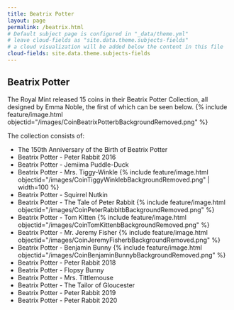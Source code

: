 ```yaml
---
title: Beatrix Potter
layout: page
permalink: /beatrix.html
# Default subject page is configured in "_data/theme.yml"
# leave cloud-fields as "site.data.theme.subjects-fields"
# a cloud visualization will be added below the content in this file
cloud-fields: site.data.theme.subjects-fields
---
```


## Beatrix Potter
The Royal Mint released 15 coins in their Beatrix Potter Collection, all designed by Emma Noble, the first of which can be seen below. 
{% include feature/image.html objectid="/images/CoinBeatrixPotterbBackgroundRemoved.png" %}

The collection consists of:
- The 150th Anniversary of the Birth of Beatrix Potter
- Beatrix Potter - Peter Rabbit 2016
- Beatrix Potter - Jemiima Puddle-Duck
- Beatrix Potter - Mrs. Tiggy-Winkle
{% include feature/image.html objectid="/images/CoinTiggyWinklebBackgroundRemoved.png" | width=100 %}
- Beatrix Potter - Squirrel Nutkin
- Beatrix Potter - The Tale of Peter Rabbit
{% include feature/image.html objectid="/images/CoinPeterRabbitbBackgroundRemoved.png" %}
- Beatrix Potter - Tom Kitten
{% include feature/image.html objectid="/images/CoinTomKittenbBackgroundRemoved.png" %}
- Beatrix Potter - Mr. Jeremy Fisher
{% include feature/image.html objectid="/images/CoinJeremyFisherbBackgroundRemoved.png" %}
- Beatrix Potter - Benjamin Bunny
{% include feature/image.html objectid="/images/CoinBenjaminBunnybBackgroundRemoved.png" %}
- Beatrix Potter - Peter Rabbit 2018
- Beatrix Potter - Flopsy Bunny
- Beatrix Potter - Mrs. Tittlemouse
- Beatrix Potter - The Tailor of Gloucester
- Beatrix Potter - Peter Rabbit 2019
- Beatrix Potter - Peter Rabbit 2020
